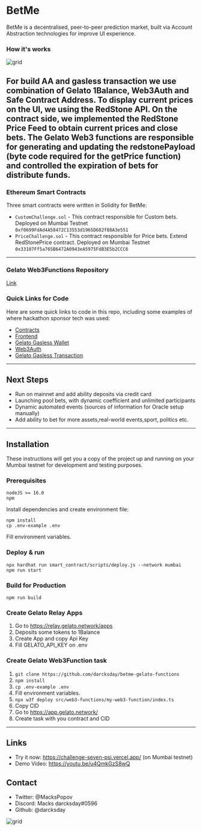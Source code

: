 # BetMe

BetMe is a decentralised, peer-to-peer prediction market, built via Account Abstraction technologies for improve UI experience.

### How it's works

![grid](https://challenge-darcksday.vercel.app/tech.d18822a9.png)

For build AA and gasless transaction we use combination of Gelato 1Balance, Web3Auth and Safe Contract Address. To display current prices on
the UI, we using the RedStone API. On the contract side, we implemented the RedStone Price Feed to obtain current prices and close bets. The
Gelato Web3 functions are responsible for generating and updating the redstonePayload (byte code required for the getPrice function) and
controlled the expiration of bets for distribute funds.
---

### Ethereum Smart Contracts

Three smart contracts were written in Solidity for BetMe:

- `CustomChallenge.sol` - This contract responsible for Custom bets. Deployed on Mumbai Testnet `0xf0699FdAd4A58472C13553d1965D682f88A3e551`
- `PriceChallenge.sol` - This contract responsible for Price bets. Extend RedStonePrice contract. Deployed on Mumbai
  Testnet `0x33107Ff5a765B6472A0943eA5975FdB3E5b2CCC6`

---

### Gelato Web3Functions Repository

[Link](https://github.com/darcksday/betme-gelato-functions)

### Quick Links for Code

Here are some quick links to code in this repo, including some examples of where hackathon sponsor tech was used:

- [Contracts](smart_contract/)
- [Frontend](src/)
- [Gelato Gasless Wallet](src/context/Web3Context.js#L52)
- [Web3Auth](src/context/Web3Context.js#L70)
- [Gelato Gasless Transaction](src/context/GelatoTxContext.js)

---

## Next Steps

- Run on mainnet and add ability deposits via credit card
- Launching pool bets, with dynamic coefficient and unlimited participants
- Dynamic automated events (sources of information for Oracle setup manually)
- Add ability to bet for more assets,real-world events,sport, politics etc.

---

## Installation

These instructions will get you a copy of the project up and running on your Mumbai testnet for development and testing purposes.

### Prerequisites

```
nodeJS >= 16.0
npm
```

Install dependencies and create environment file:

```
npm install
cp .env-example .env
```

Fill environment variables.

### Deploy & run

```
npx hardhat run smart_contract/scripts/deploy.js --network mumbai
npm run start
```

### Build for Production

```
npm run build
```

### Create Gelato Relay Apps

1. Go to https://relay.gelato.network/apps
2. Deposits some tokens to 1Balance
3. Create App and copy Api Key
4. Fill GELATO_API_KEY on .env

### Create Gelato Web3Function task

1. `git clone https://github.com/darcksday/betme-gelato-functions`
2. `npm install`
3. `cp .env-example .env`
4. Fill environment variables.
5. `npx w3f deploy src/web3-functions/my-web3-function/index.ts`
6. Copy CID
7. Go to https://app.gelato.network/
8. Create task with you contract and CID

---

## Links

- Try it now: https://challenge-seven-psi.vercel.app/  (on Mumbai testnet)
- Demo Video: https://youtu.be/u4QmkGzS8wQ

## Contact

- Twitter: @MacksPopov
- Discord: Macks darcksday#0596
- Github: @darcksday

![grid](https://challenge-seven-psi.vercel.app/logo2.dbbde0f4.png)